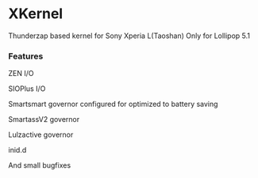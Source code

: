 # XKernel
Thunderzap based kernel for Sony Xperia L(Taoshan) Only for Lollipop 5.1

### Features
ZEN I/O

SIOPlus I/O

Smartsmart governor configured for optimized to battery saving

SmartassV2 governor

Lulzactive governor

inid.d

And small bugfixes

